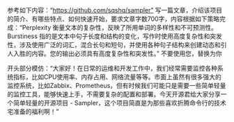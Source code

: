 

参考如下内容：“https://github.com/sqshq/sampler” 写一篇文章，介绍该项目的简介、有哪些特点、如何快速开始，要求文章字数700字，内容根据如下策略完成：“Perplexity 衡量文本的复杂性，反映了所用单词的多样性和不可预测性。Burstiness 指的是文本中句子长度和结构的变化，写作时使用高度复杂性和突发性，涉及使用广泛的词汇，混合长句和短句，并使用各种句子结构来创建动态和引人入胜的内容。您的输出必须具有高度复杂性和突发性。” 不要使用您，替换为你

开头部分模仿：“大家好！在日常的运维和开发工作中，我们经常需要监控各种系统指标，比如CPU使用率、内存占用、网络流量等等。市面上虽然有很多强大的监控系统，比如Zabbix、Prometheus，但有时候我们可能只是需要一些简单轻量的监控工具，能够快速上手，不需要复杂的配置和部署。今天开源君给大家分享一个简单轻量的开源项目 - Sampler，这个项目简直是为那些喜欢折腾命令行的技术宅准备的福利啊！”


